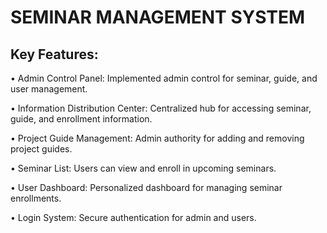 # SEMINAR MANAGEMENT SYSTEM

## Key Features:
  
 •
 Admin Control Panel: Implemented admin control for seminar, guide, and user management.

 •
 Information Distribution Center: Centralized hub for accessing seminar, guide, and enrollment information.
 
 •
 Project Guide Management: Admin authority for adding and removing project guides.
 
 •
 Seminar List: Users can view and enroll in upcoming seminars.
 
 •
 User Dashboard: Personalized dashboard for managing seminar enrollments.
 
 •
 Login System: Secure authentication for admin and users.
